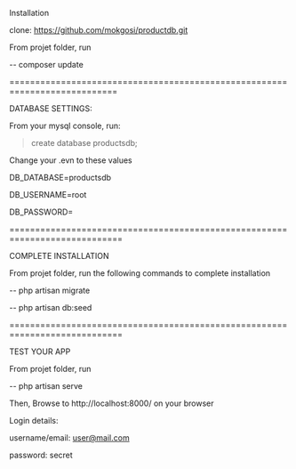 Installation

clone: https://github.com/mokgosi/productdb.git

From projet folder, run

-- composer update


===========================================================================

DATABASE SETTINGS:

From your mysql console, run:

>create database productsdb;

Change your .evn to these values

DB_DATABASE=productsdb

DB_USERNAME=root

DB_PASSWORD=

============================================================================

COMPLETE INSTALLATION

From projet folder, run the following commands to complete installation

-- php artisan migrate

-- php artisan db:seed



============================================================================

TEST YOUR APP

From projet folder, run

-- php artisan serve


Then, Browse to http://localhost:8000/ on your browser

Login details:

username/email: user@mail.com

password: secret